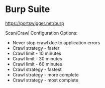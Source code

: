 # Burp Suite

https://portswigger.net/burp

Scan/Crawl Configuration Options:
- Never stop crawl due to application errors
- Crawl strategy - faster
- Crawl limit - 10 minutes
- Crawl limit - 30 minutes
- Crawl limit - 60 minutes
- Crawl strategy - fastest
- Crawl strategy - more complete
- Crawl strategy - most complete
